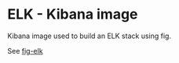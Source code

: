 # ELK - Kibana image

Kibana image used to build an ELK stack using fig.

See [fig-elk](https://github.com/deviantony/fig-elk)

